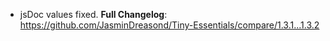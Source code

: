 - jsDoc values fixed.
**Full Changelog**: https://github.com/JasminDreasond/Tiny-Essentials/compare/1.3.1...1.3.2